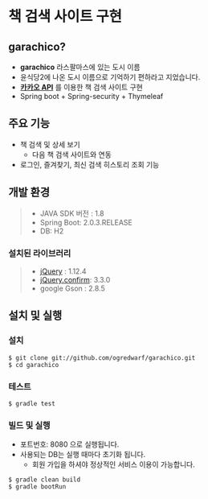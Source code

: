 
책 검색 사이트 구현
===

garachico?
---
- **garachico** 라스팔마스에 있는 도시 이름 
- 윤식당2에 나온 도시 이름으로 기억하기 편하라고 지었습니다. 
- [**카카오 API**][1] 를 이용한 책 검색 사이트 구현 
- Spring boot + Spring-security + Thymeleaf 

주요 기능
---
- 책 검색 및 상세 보기 
  - 다음 책 검색 사이트와 연동
- 로그인, 즐겨찾기, 최신 검색 히스토리 조회 기능

개발 환경
---
> * JAVA SDK 버전 : 1.8
> * Spring Boot:  2.0.3.RELEASE
> * DB: H2

### 설치된 라이브러리
> * [jQuery][2] : 1.12.4
> * [jQuery.confirm][3]: 3.3.0
> * google Gson : 2.8.5
>  

설치 및 실행 
---
### 설치
```
$ git clone git://github.com/ogredwarf/garachico.git
$ cd garachico
```

### 테스트
```
$ gradle test
```

### 빌드 및 실행
- 포트번호: 8080 으로 실행됩니다. 
- 사용되는 DB는 실행 때마다 초기화 됩니다. 
  - 회원 가입을 하셔야 정상적인 서비스 이용이 가능합니다.
```
$ gradle clean build 
$ gradle bootRun
```

[1]: https://developers.kakao.com/docs/restapi/search#%EC%B1%85-%EA%B2%80%EC%83%89
[2]: https://jquery.com/
[3]: https://craftpip.github.io/jquery-confirm/
